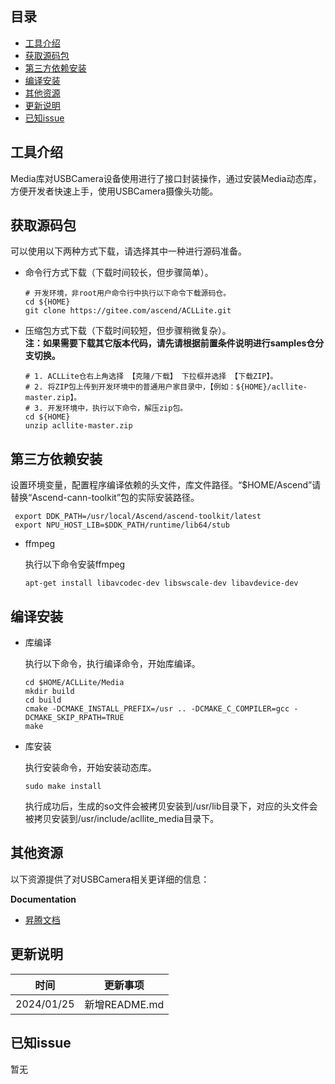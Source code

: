 ## 目录

  - [工具介绍](#工具介绍)
  - [获取源码包](#获取源码包) 
  - [第三方依赖安装](#第三方依赖安装)
  - [编译安装](#编译安装)
  - [其他资源](#其他资源)
  - [更新说明](#更新说明)
  - [已知issue](#已知issue)
    
## 工具介绍

Media库对USBCamera设备使用进行了接口封装操作，通过安装Media动态库，方便开发者快速上手，使用USBCamera摄像头功能。

## 获取源码包
    
 可以使用以下两种方式下载，请选择其中一种进行源码准备。

 - 命令行方式下载（下载时间较长，但步骤简单）。

   ```    
   # 开发环境，非root用户命令行中执行以下命令下载源码仓。    
   cd ${HOME}     
   git clone https://gitee.com/ascend/ACLLite.git
   ```  
 - 压缩包方式下载（下载时间较短，但步骤稍微复杂）。   
   **注：如果需要下载其它版本代码，请先请根据前置条件说明进行samples仓分支切换。**   
   ``` 
   # 1. ACLLite仓右上角选择 【克隆/下载】 下拉框并选择 【下载ZIP】。    
   # 2. 将ZIP包上传到开发环境中的普通用户家目录中，【例如：${HOME}/acllite-master.zip】。     
   # 3. 开发环境中，执行以下命令，解压zip包。     
   cd ${HOME}    
   unzip acllite-master.zip
   ```

## 第三方依赖安装

 设置环境变量，配置程序编译依赖的头文件，库文件路径。“$HOME/Ascend”请替换“Ascend-cann-toolkit”包的实际安装路径。

   ```
    export DDK_PATH=/usr/local/Ascend/ascend-toolkit/latest
    export NPU_HOST_LIB=$DDK_PATH/runtime/lib64/stub
   ```
  
- ffmpeg
   
    执行以下命令安装ffmpeg

    ```
    apt-get install libavcodec-dev libswscale-dev libavdevice-dev
    ```   
    
## 编译安装

  - 库编译

    执行以下命令，执行编译命令，开始库编译。
    ```
    cd $HOME/ACLLite/Media
    mkdir build
    cd build
    cmake -DCMAKE_INSTALL_PREFIX=/usr .. -DCMAKE_C_COMPILER=gcc -DCMAKE_SKIP_RPATH=TRUE
    make
    ```
  - 库安装

    执行安装命令，开始安装动态库。
    ```
    sudo make install
    ```
    
    执行成功后，生成的so文件会被拷贝安装到/usr/lib目录下，对应的头文件会被拷贝安装到/usr/include/acllite_media目录下。

## 其他资源

以下资源提供了对USBCamera相关更详细的信息：

**Documentation**
- [昇腾文档](https://www.hiascend.com/document?tag=community-developer)

## 更新说明
  | 时间 | 更新事项 |
  |----|------|
  | 2024/01/25 | 新增README.md |
  

## 已知issue

  暂无
